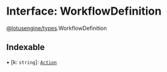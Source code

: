 # Interface: WorkflowDefinition

[@lotusengine/types](../wiki/@lotusengine.types).WorkflowDefinition

## Indexable

▪ [k: `string`]: [`Action`](../wiki/@lotusengine.types.Action)
